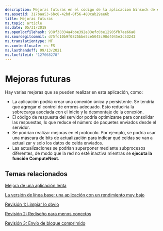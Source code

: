 ```yaml
---
description: Mejoras futuras en el código de la aplicación Winsock de ejemplo.
ms.assetid: 317baa53-6bc8-42bd-8f56-480cab29ae6b
title: Mejoras futuras
ms.topic: article
ms.date: 05/31/2018
ms.openlocfilehash: 938f38334a4bbe392e83efc0be12905fb7ae66a8
ms.sourcegitcommit: d75fc10b9f0825bbe5ce5045c90d4045e3c53243
ms.translationtype: MT
ms.contentlocale: es-ES
ms.lasthandoff: 09/13/2021
ms.locfileid: "127068278"
---
```

# <a name="future-improvements"></a>Mejoras futuras

Hay varias mejoras que se pueden realizar en esta aplicación, como:

-   La aplicación podría crear una conexión única y persistente. Se tendría que agregar el control de errores adecuado. Esto reduciría la sobrecarga asociada con el inicio y la desmontaje de la conexión.
-   El código de respuesta del servidor podría optimizarse para consolidar las respuestas, lo que reduce el número de paquetes enviados desde el servidor.
-   Se podrían realizar mejoras en el protocolo. Por ejemplo, se podría usar una máscara de bits de actualización para indicar qué celdas se van a actualizar y solo los datos de celda enviados.
-   Las actualizaciones se podrían superponer mediante subprocesos diferentes, de modo que la red no esté inactiva mientras se **ejecuta la función ComputeNext.**

## <a name="related-topics"></a>Temas relacionados

<dl> <dt>

[Mejora de una aplicación lenta](improving-a-slow-application-2.md)
</dt> <dt>

[La versión de línea base: una aplicación con un rendimiento muy bajo](the-baseline-version-a-very-poor-performing-application-2.md)
</dt> <dt>

[Revisión 1: Limpiar lo obvio](revision-1-cleaning-up-the-obvious-2.md)
</dt> <dt>

[Revisión 2: Rediseño para menos conectos](revision-2-redesigning-for-fewer-connects-2.md)
</dt> <dt>

[Revisión 3: Envío de bloque comprimido](revision-3-compressed-block-send-2.md)
</dt> </dl>

 

 



